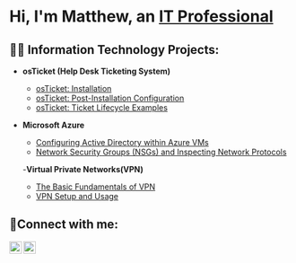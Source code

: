 <h1>Hi, I'm Matthew, an <a href="https://linkedin.com/in/matthewtech">IT Professional</a>

<h2>👨‍💻 Information Technology Projects:</h2>

- <b>osTicket (Help Desk Ticketing System)</b>
  - [osTicket: Installation](https://github.com/mattgtech/osticket-prereqs)
  - [osTicket: Post-Installation Configuration](https://github.com/mattgtech/post-install-config)
  - [osTicket: Ticket Lifecycle Examples](https://github.com/mattgtech/ticket-lifecycle)
- <b>Microsoft Azure</b>
  - [Configuring Active Directory within Azure VMs](https://github.com/mattgtech/configure-ad)
  - [Network Security Groups (NSGs) and Inspecting Network Protocols](https://github.com/mattgtech/azure-network-protocols)
  
  -<b>Virtual Private Networks(VPN)</b>
  - [The Basic Fundamentals of VPN](https://github.com/mattgtech/configure-ad)
  - [VPN Setup and Usage](https://github.com/mattgtech/azure-network-protocols)

<h2>🤳Connect with me:</h2>


[<img align="left" alt="Josh | LinkedIn" width="22px" src="https://cdn.jsdelivr.net/npm/simple-icons@v3/icons/linkedin.svg" />][linkedin]
[<img align="left" alt="Josh | Instagram" width="22px" src="https://cdn.jsdelivr.net/npm/simple-icons@v3/icons/instagram.svg" />][instagram]

[instagram]: https://www.instagram.com/matthewg2002
[linkedin]: https://linkedin.com/in/matthewtech
